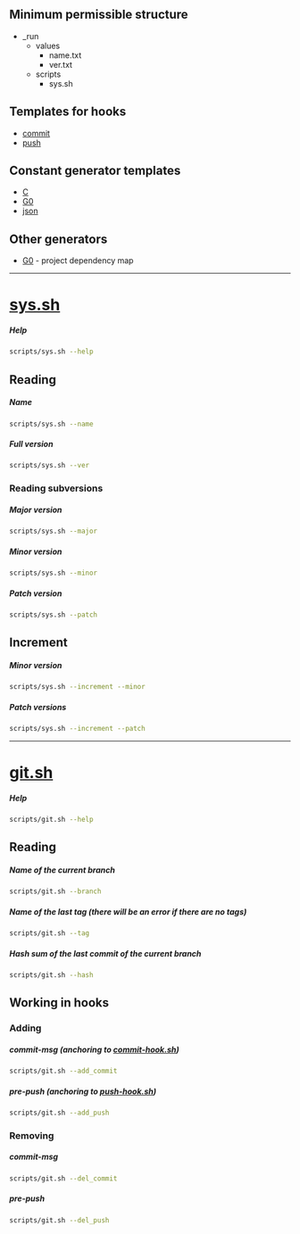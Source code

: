 ## Minimum permissible structure
 - _run
    - values
        - name.txt
        - ver.txt
    - scripts
        - sys.sh

## Templates for hooks
- [commit](commit-hook.sh)
- [push](push-hook.sh)

## Constant generator templates
- [C](creator_const_C.sh)
- [G0](creator_const_Go.sh)
- [json](creator_const_json.sh)

## Other generators
- [G0](creator_dependencies_Go.sh) - project dependency map

---

# [sys.sh](scripts/sys.sh)

##### Help
```bash
scripts/sys.sh --help
```

## Reading

##### Name
```bash
scripts/sys.sh --name
```

##### Full version
```bash
scripts/sys.sh --ver
```

### Reading subversions

##### Major version
```bash
scripts/sys.sh --major
```

##### Minor version
```bash
scripts/sys.sh --minor
```

##### Patch version
```bash
scripts/sys.sh --patch
```

## Increment

##### Minor version
```bash
scripts/sys.sh --increment --minor
```

##### Patch versions
```bash
scripts/sys.sh --increment --patch
```

---

# [git.sh](scripts/git.sh)

##### Help
```bash
scripts/git.sh --help
```

## Reading

##### Name of the current branch
```bash
scripts/git.sh --branch
```

##### Name of the last tag (there will be an error if there are no tags)
```bash
scripts/git.sh --tag
```

##### Hash sum of the last commit of the current branch
```bash
scripts/git.sh --hash
```

## Working in hooks

### Adding

##### _commit-msg_ (anchoring to [commit-hook.sh](commit-hook.sh))
```bash
scripts/git.sh --add_commit
```

##### _pre-push_ (anchoring to [push-hook.sh](push-hook.sh))
```bash
scripts/git.sh --add_push
```

### Removing

##### _commit-msg_
```bash
scripts/git.sh --del_commit
```

##### _pre-push_
```bash
scripts/git.sh --del_push
```